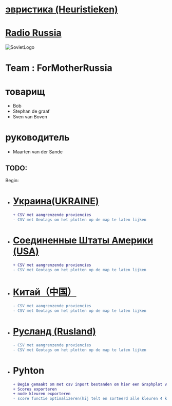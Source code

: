 ﻿# [эвристика (Heuristieken)](http://heuristieken.nl/wiki/index.php?title=Radio_Russia)


# [Radio Russia](https://www.youtube.com/watch?v=U06jlgpMtQs)



![SovietLogo](http://www.cnclabs.com/redalert2/images/sovietlogo_small.jpg)
# Team : ForMotherRussia

# товарищ
+ Bob
+ Stephan de graaf
+ Sven van Boven

# руководитель
+ Maarten van der Sande

## TODO:
Begin:
- # [Украина(UKRAINE)](https://github.com/SvenvBoven/zeuristieken/tree/master/UKRAINE)
    ```diff
    + CSV met aangrenzende proviencies
    - CSV met Geotags om het plotten op de map te laten lijken
    ```

- # [Соединенные Штаты Америки (USA)](https://github.com/SvenvBoven/zeuristieken/tree/master/USA)
    ```diff
    + CSV met aangrenzende proviencies
    - CSV met Geotags om het plotten op de map te laten lijken
    ```

- # [Китай（中国）](https://github.com/SvenvBoven/zeuristieken/tree/master/China)
    ```diff
    - CSV met aangrenzende proviencies
    - CSV met Geotags om het plotten op de map te laten lijken
    ```

- # [Русланд (Rusland)](https://github.com/SvenvBoven/zeuristieken/tree/master/Rusland)
    ```diff
    - CSV met aangrenzende proviencies
    - CSV met Geotags om het plotten op de map te laten lijken
    ```

- # Pyhton
    ```diff
    + Begin gemaakt om met csv inport bestanden om hier een Graphplot van te maken
    + Scores exporteren
    + node kleuren exporteren
    - score functie optimalizeren(hij telt en sorteerd alle kleuren 4 keer per run, maar 1 keer nodig)
    ```

